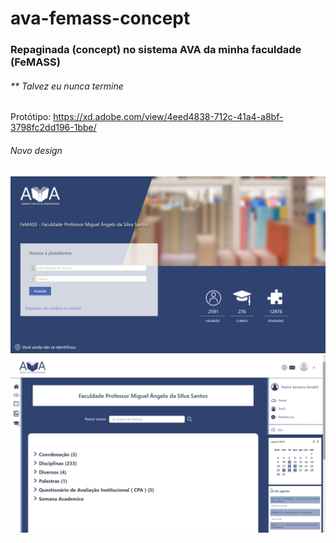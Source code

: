 # ava-femass-concept
<h3>Repaginada (concept) no sistema AVA da minha faculdade (FeMASS)</h3>
<h6>** Talvez eu nunca termine</h6>


Protótipo: https://xd.adobe.com/view/4eed4838-712c-41a4-a8bf-3798fc2dd196-1bbe/

<h6>Novo design<h6/>
<img src="Login_Screen.png"/>
<img src="Home_dropdown_on.png"/>
